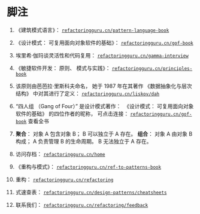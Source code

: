 # 脚注

1. 《建筑模式语言》：  [`refactoringguru.cn/pattern-language-book`](https://refactoringguru.cn/pattern-language-book)

2. 《设计模式：  可复用面向对象软件的基础》：  [`refactoringguru.cn/gof-book`](https://refactoringguru.cn/gof-book)

3. 埃里希·伽玛谈灵活性和代码复用：  [`refactoringguru.cn/gamma-interview`](https://refactoringguru.cn/gamma-interview)

4. 《敏捷软件开发：  原则、  模式与实践》：  [`refactoringguru.cn/principles-book`](https://refactoringguru.cn/principles-book)

5. 该原则由芭芭拉·里斯科夫命名，  她于 1987 年在其著作  《数据抽象化与层次结构》  中对其进行了定义：  [`refactoringguru.cn/liskov/dah`](https://refactoringguru.cn/liskov/dah)

6. “四人组  （Gang of Four）”  是设计模式著作：  ​  《设计模式：  可复用面向对象软件的基础》  的四位作者的昵称，  可点击连接：  [`refactoringguru.cn/gof-book`](https://refactoringguru.cn/gof-book) 查看全书

7. **聚合**：  对象 A 包含对象 B；  B 可以独立于 A 存在。
**组合**：  对象 A 由对象 B 构成；  A 负责管理 B 的生命周期。  B 无法独立于 A 存在。

8. 访问存档：  [`refactoringguru.cn/home`](https://refactoringguru.cn/home)

9. 《重构与模式》：  [`refactoringguru.cn/ref-to-patterns-book`](https://refactoringguru.cn/ref-to-patterns-book)

10. 重构：  [`refactoringguru.cn/refactoring`](https://refactoringguru.cn/refactoring)

11. 式速查表：  [`refactoringguru.cn/design-patterns/cheatsheets`](https://refactoringguru.cn/design-patterns/cheatsheets)

12. 联系我们：  [`refactoringguru.cn/refactoring/feedback`](https://refactoringguru.cn/refactoring/feedback)